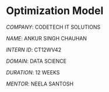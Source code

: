 # Optimization Model

*COMPANY*: CODETECH IT SOLUTIONS

*NAME*: ANKUR SINGH CHAUHAN

*INTERN ID*: CT12WV42

*DOMAIN*: DATA SCIENCE

*DURATION*: 12 WEEKS

*MENTOR*: NEELA SANTOSH
